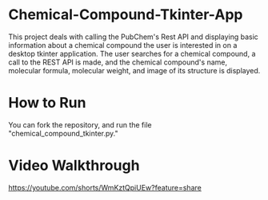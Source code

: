 # Chemical-Compound-Tkinter-App
This project deals with calling the PubChem's Rest API and displaying basic information about a chemical compound the user is interested in on a desktop tkinter application. The user searches for a chemical compound, a call to the REST API is made, and the chemical compound's name, molecular formula, molecular weight, and image of its structure is displayed.

# How to Run
You can fork the repository, and run the file "chemical_compound_tkinter.py."

# Video Walkthrough
https://youtube.com/shorts/WmKztQpiUEw?feature=share
